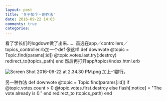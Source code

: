 ```yaml
---
layout: post
title: '关于加个－的作法'
date: 2016-09-22 14:03
comments: true
categories: 
---
```

看了学长们的logdown做了出来......
首选在app／controllers／topics_controller.rb加一个def
 像这样 def downvote
         @topic = Topic.find(params[:id])
         @topic.votes.last.try(:destroy)
         redirect_to(topics_path)
        end
  然后再打开app/topics/index.html.erb
  
![Screen Shot 2016-09-22 at 2.34.30 PM.png](http://user-image.logdown.io/user/19380/blog/18863/post/901962/5kgaXCdUQayxKB9MDmPH_Screen%20Shot%202016-09-22%20at%202.34.30%20PM.png)
加上-1那行。

另一种作法
def downvote
@topic = Topic.find(params[:id])
if @topic.votes.count > 0
@topic.votes.first.destroy
else
flash[:notice] = "The vote already is 0."
end
redirect_to (topics_path)
end